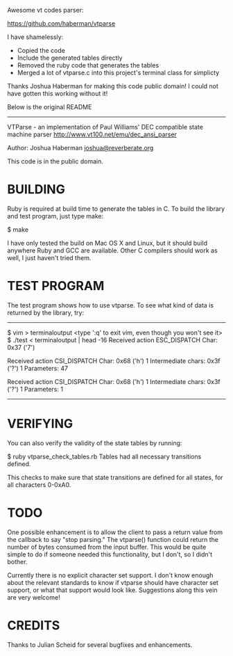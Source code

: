 Awesome vt codes parser:

https://github.com/haberman/vtparse

I have shamelessly:

* Copied the code
* Include the generated tables directly
* Removed the ruby code that generates the tables
* Merged a lot of vtparse.c into this project's terminal class for simplicty

Thanks Joshua Haberman for making this code public domain! I could
not have gotten this working without it!

Below is the original README

--------------


VTParse - an implementation of Paul Williams' DEC compatible state machine parser
          <http://www.vt100.net/emu/dec_ansi_parser>

Author: Joshua Haberman <joshua@reverberate.org>

This code is in the public domain.

BUILDING
========

Ruby is required at build time to generate the tables in C.  To build the library
and test program, just type make:

$ make
<this will create the test program and libvtparse.a>

I have only tested the build on Mac OS X and Linux, but it should build anywhere
Ruby and GCC are available.  Other C compilers should work as well, I just haven't
tried them.

TEST PROGRAM
============

The test program shows how to use vtparse.  To see what kind of data is returned
by the library, try:

--------------------------------

$ vim > terminaloutput
<type ':q<ENTER>' to exit vim, even though you won't see it>
$ ./test < terminaloutput  | head -16
Received action ESC_DISPATCH
Char: 0x37 ('7')

Received action CSI_DISPATCH
Char: 0x68 ('h')
1 Intermediate chars:
  0x3f ('?')
1 Parameters:
        47

Received action CSI_DISPATCH
Char: 0x68 ('h')
1 Intermediate chars:
  0x3f ('?')
1 Parameters:
        1

---------------------------------

VERIFYING
=========

You can also verify the validity of the state tables by running:

$ ruby vtparse_check_tables.rb
Tables had all necessary transitions defined.

This checks to make sure that state transitions are defined for all states, for all
characters 0-0xA0.


TODO
====

One possible enhancement is to allow the client to pass a return value from the
callback to say "stop parsing."  The vtparse() function could return the number
of bytes consumed from the input buffer.  This would be quite simple to do if
someone needed this functionality, but I don't, so I didn't bother.

Currently there is no explicit character set support.  I don't know enough about
the relevant standards to know if vtparse should have character set support, or
what that support would look like.  Suggestions along this vein are very welcome!

CREDITS
=======

Thanks to Julian Scheid for several bugfixes and enhancements.


